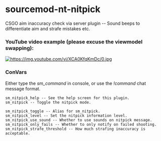 # sourcemod-nt-nitpick
CSGO aim inaccuracy check via server plugin -- Sound beeps to differentiate aim and strafe mistakes etc.

### YouTube video example (please excuse the viewmodel swapping):

<a target="_blank" href="https://www.youtube.com/watch?v=XCA0KfqKmDc"><img src="https://img.youtube.com/vi/XCA0KfqKmDc/0.jpg" alt="https://img.youtube.com/vi/XCA0KfqKmDc/0.jpg" /></a>

### ConVars

Either type the *sm_command* in console, or use the *!command* chat message format.

```
sm_nitpick_help -- See the help screen for this plugin.
sm_nitpick -- Toggle the nitpick mode.

sm_nitpick_toggle -- Alias for sm_nitpick.
sm_nitpick_level -- Set the nitpick information level.
sm_nitpick_use_sound -- Whether to use sounds on nitpick message.
sm_nitpick_only_fails -- Whether to only notify on failed shooting.
sm_nitpick_strafe_threshold -- How much strafing inaccuracy is acceptable.
```
